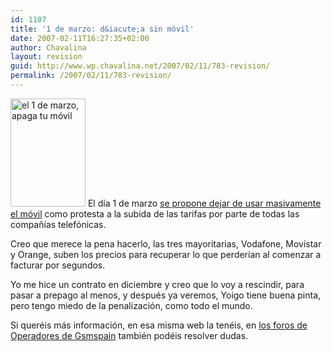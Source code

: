 ```yaml
---
id: 1107
title: '1 de marzo: d&iacute;a sin móvil'
date: 2007-02-11T16:27:35+02:00
author: Chavalina
layout: revision
guid: http://www.wp.chavalina.net/2007/02/11/783-revision/
permalink: /2007/02/11/783-revision/
---
```

[<img border="0" title="el 1 de marzo, apaga tu móvil" alt="el 1 de marzo, apaga tu móvil" src="http://www.facua.org/movilizate/120x173.gif" width="120" height="173" class="imgizqda" />](http://www.facua.org/movilizate/index.html) El d&iacute;a 1 de marzo <a href="http://www.facua.org/movilizate/movilizate.html" target="_blank">se propone dejar de usar masivamente el móvil</a> como protesta a la subida de las tarifas por parte de todas las compa&ntilde;&iacute;as telefónicas.

Creo que merece la pena hacerlo, las tres mayoritarias, Vodafone, Movistar y Orange, suben los precios para recuperar lo que perder&iacute;an al comenzar a facturar por segundos.

Yo me hice un contrato en diciembre y creo que lo voy a rescindir, para pasar a prepago al menos, y después ya veremos, Yoigo tiene buena pinta, pero tengo miedo de la penalización, como todo el mundo.

Si queréis más información, en esa misma web la tenéis, en <a href="http://www.gsmspain.com/foros/f6_Operadores.html" target="_blank">los foros de Operadores de Gsmspain</a> también podéis resolver dudas.